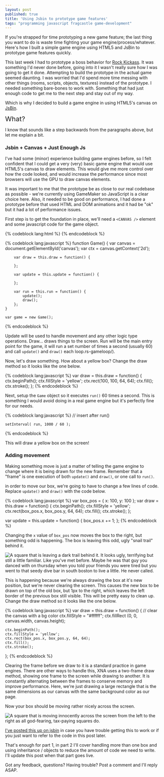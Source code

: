 ```yaml
---
layout: post
published: true
title: 'Using Jsbin to prototype game features'
tags: "programming javascript fragcastle game-development"
---
```


If you're strapped for time prototyping a new game feature[;](http://www.youtube.com/watch?v=M94ii6MVilw) the last thing you want to do is waste time fighting your game engine/process/whatever. Here's how I built a simple game engine using HTML5 and JsBin to prototype game features quickly.

This last week I had to prototype a boss behavior for [Rock Kickass](http://rockkickass.com). It was something I'd never done before, going into it I wasn't really sure how I was going to get it done. Attempting to build the prototype in the actual game seemed daunting. I was worried that I'd spend more time messing with other things (rooms, scripts, objects, textures) instead of the prototype. I needed something bare-bones to work with. Something that had just enough code to get me to the next step and stay out of my way.

Which is why I decided to build a game engine in using HTML5's canvas on [JsBin](http://jsbin.com).

<span style="font-size: 22px">What?</span>

I know that sounds like a step backwards from the paragraphs above, but let me explain a bit.

### Jsbin + Canvas + Just Enough Js
I've had some (minor) experience building game engines before, so I felt confident that I could get a very (very) basic game engine that would use HTML5's canvas to draw elements. This would give me more control over how the code looked, and would increase the performance since most browsers will use the GPU to draw canvas elements.

It was important to me that the prototype be as close to our real codebase as possible - we're currently using GameMaker so JavaScript is a clear choice here. Also, it needed to be good on performance, I had done a prototype before that used HTML and DOM animations and it had be "ok" but it had a lot of performance issues.

First step is to get the foundation in place, we'll need a `<CANVAS />` element and some javascript code for the game object.

{% codeblock lang:html %}
    <!DOCTYPE html>
    <html>
        <body>
            <canvas id="canvas" height="480" width="640"></canvas>
        </body>
    </html>
{% endcodeblock %}

{% codeblock lang:javascript %}
    function Game() {
        var canvas = document.getElementById('canvas');
        var ctx = canvas.getContext('2d');

        var draw = this.draw = function() {

        };

        var update = this.update = function() {

        };

        var run = this.run = function() {
            update();
            draw();
        };
    }

    var game = new Game();
{% endcodeblock %}

Update will be used to handle movement and any other logic type operations. Draw... draws things to the screen. Run will be the main entry point for the game, it will run a set number of times a second (usually 60) and call `update()` and `draw()` each loop.rs-gameloop/).

Now, let's draw something. How about a yellow box? Change the draw method so it looks like the one below.

{% codeblock lang:javascript %}
    var draw = this.draw = function() {
        ctx.beginPath();
        ctx.fillStyle = 'yellow';
        ctx.rect(100, 100, 64, 64);
        ctx.fill();
        ctx.stroke();
    };
{% endcodeblock %}

Next, setup the `Game` object so it executes `run()` 60 times a second. This is something I would avoid doing in a real game engine but it's perfectly fine for our needs.

{% codeblock lang:javascript %}
    // insert after run()

    setInterval( run, 1000 / 60 );
{% endcodeblock %}

This will draw a yellow box on the screen!


### Adding movement

Making something move is just a matter of telling the game engine to change where it is being drawn for the new frame. Remember that a "frame" is one execution of both `update()` and `draw()`, or one call to `run()`.

in order to move our box, we're going to have to change a few lines of code. Replace `update()` and `draw()` with the code below.

{% codeblock lang:javascript %}
var box_pos = { x: 100, y: 100 };
var draw = this.draw = function() {
    ctx.beginPath();
    ctx.fillStyle = 'yellow';
    ctx.rect(box_pos.x, box_pos.y, 64, 64);
    ctx.fill();
    ctx.stroke();
};

var update = this.update = function() {
    box_pos.x += 1;
};
{% endcodeblock %}

Changing the `x` value of `box_pos` now moves the box to the right, but something odd is happening. The box is leaving this odd, ugly "snail trail" behind it.

![A square that is leaving a dark trail behind it. It looks ugly, terrifying but still a little familiar. Like you've met before. Maybe he was that guy you danced with on thursday when you told your friends you were tired but you went to that seedy dive bar in south boston to live a little. He never called.](/assets/posts/game-proto-1/snail.png)

This is happening because we're always drawing the box at it's new position, but we're never clearing the screen. This causes the new box to be drawn on top of the old box, but 1px to the right, which leaves the left border of the previous box still visible. This will be pretty easy to clean up. Change the draw method so it looks like the one below.

{% codeblock lang:javascript %}
var draw = this.draw = function() {
    // clear the canvas with a bg color
    ctx.fillStyle = "#ffffff";
    ctx.fillRect (0, 0, canvas.width, canvas.height);

    ctx.beginPath();
    ctx.fillStyle = 'yellow';
    ctx.rect(box_pos.x, box_pos.y, 64, 64);
    ctx.fill();
    ctx.stroke();
};
{% endcodeblock %}

Clearing the frame before we draw to it is a standard practice in game engines. There are other ways to handle this, XNA uses a two-frame draw method, showing one frame to the screen while drawing to another. It is constantly alternating between the frames to conserve memory and improve performance. Here, we're just drawing a large rectangle that is the same dimensions as our canvas with the same background color as our page.

Now your box should be moving rather nicely across the screen.

![A square that is moving innocently across the screen from the left to the right as all god-fearing, tax-paying squares do.](/assets/posts/game-proto-1/box-moving-1.gif)

[I've posted this up on jsbin](http://jsbin.com/iPOzAJa/4/edit) in case you have trouble getting this to work or if you just want to refer to the code in this post later.

That's enough for part 1, in part 2 I'll cover handling more than one box and using inheritance / objects to reduce the amount of code we need to write. I'll update this post when that part goes live.

Got any feedback, questions? Having trouble? Post a comment and I'll reply ASAP.
